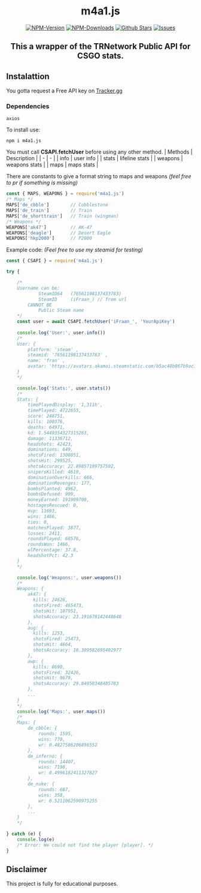 <div align="center">
	<h1>m4a1.js</h1>
   <a href="https://www.npmjs.com/package/m4a1.js"><img src="https://badgen.net/npm/v/m4a1.js?color=red" alt="NPM-Version"/></a>
   <a href="https://www.npmjs.com/package/m4a1.js"><img src="https://badgen.net/npm/dt/m4a1.js?color=red" alt="NPM-Downloads"/></a>
   <a href="https://github.com/iFraan/m4a1.js"><img src="https://badgen.net/github/stars/iFraan/m4a1.js?color=green" alt="Github Stars"/></a>
   <a href="https://github.com/iFraan/m4a1.js/issues"><img src="https://badgen.net/github/issues/iFraan/m4a1.js?color=green" alt="Issues"/></a>
   <h2>This a wrapper of the TRNetwork Public API for <b>CSGO</b> stats.</h2>
</div>

## Instalattion
You gotta request a Free API key on [Tracker.gg](https://tracker.gg/developers)
### Dependencies
``
axios
``

To install use:
```shell
npm i m4a1.js
```


You must call **CSAPI.fetchUser** before using any other method.
| Methods | Description |
| - | - |
| info | user info |
| stats | lifeline stats |
| weapons | weapons stats |
| maps | maps stats |

There are constants to give a format string to maps and weapons _(feel free to pr if something is missing)_
```js
const { MAPS, WEAPONS } = require('m4a1.js')
/* Maps */
MAPS['de_cbble']		// Cobblestone
MAPS['de_train']		// Train
MAPS['de_shorttrain']	// Train (wingman)
/* Weapons */
WEAPONS['ak47']			// AK-47
WEAPONS['deagle']		// Desert Eagle
WEAPONS['hkp2000']		// P2000
```

Example code: _(Feel free to use my steamid for testing)_
```js
const { CSAPI } = require('m4a1.js')

try {

	/* 
	Username can be:
			SteamID64	(76561198137433783)
			SteamID		(iFraan_) // from url
		CANNOT BE
			Public Steam name
	*/
	const user = await CSAPI.fetchUser('iFraan_', 'YourApiKey')
	
	console.log('User:', user.info())
	/*
	User: {
		platform: 'steam' ,
		steamid: '76561198137433783' ,
		name: 'fran' ,
		avatar: 'https://avatars.akamai.steamstatic.com/b5ac48b867b9ac1935fc564eaf1b43e8ac326e24_full.jpg'
	}
	*/

	console.log('Stats:', user.stats())
	/*
	Stats: {
		timePlayedDisplay: '1,311h',
		timePlayed: 4722655,
		score: 248751,
		kills: 100376,
		deaths: 64971,
		kd: 1.5449354327315263,
		damage: 11336712,
		headshots: 42423,
		dominations: 649,
		shotsFired: 1308051,
		shotsHit: 299525,
		shotsAccuracy: 22.89857199757502,
		snipersKilled: 4619,
		dominationOverkills: 666,
		dominationRevenges: 177,
		bombsPlanted: 4962,
		bombsDefused: 989,
		moneyEarned: 191909700,
		hostagesRescued: 0,
		mvp: 11693,
		wins: 1466,
		ties: 0,
		matchesPlayed: 3877,
		losses: 2411,
		roundsPlayed: 68576,
		roundsWon: 1466,
		wlPercentage: 37.8,
		headshotPct: 42.3
	}
	*/

	console.log('Weapons:', user.weapons())
	/*
	Weapons: {
		ak47: {
		  kills: 24626,
		  shotsFired: 465473,
		  shotsHit: 107951,
		  shotsAccuracy: 23.191678142448648
		},
		aug: {
		  kills: 1253,
		  shotsFired: 25473,
		  shotsHit: 4664,
		  shotsAccuracy: 18.309582695402977
		},
		awp: {
		  kills: 8690,
		  shotsFired: 32426,
		  shotsHit: 9679,
		  shotsAccuracy: 29.84950348485783
		},
		...
	}
	*/
	console.log('Maps:', user.maps())
	/* 
	Maps: {
		de_cbble: { 
			rounds: 1595, 
			wins: 770, 
			wr: 0.4827586206896552 
		},
		de_inferno: { 
			rounds: 14407, 
			wins: 7198, 
			wr: 0.4996182411327827 
		},
		de_nuke: { 
			rounds: 687, 
			wins: 358, 
			wr: 0.5211062590975255 
		},
		...
	}
	*/

} catch (e) {
	console.log(e)
	/* Error: We could not find the player [player]. */
}
```


## Disclaimer
This project is fully for educational purposes.